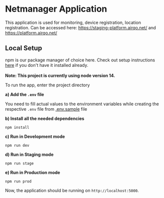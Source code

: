 # Netmanager Application

This application is used for monitoring, device registration, location registration. Can be accessed here: https://staging-platform.airqo.net/ and https://platform.airqo.net/

## Local Setup

npm is our package manager of choice here. Check out setup instructions [here](https://nodejs.org/dist/) if you don't have it installed already. <br/><br/>
**Note: This project is currently using node version 14.**

To run the app, enter the project directory <br/>

**a) Add the `.env` file**

You need to fill actual values to the environment variables while creating the respective `.env` file from [.env.sample](./.env.sample) file

**b) Install all the needed dependencies**

    npm install

**c) Run in Development mode**

    npm run dev

**d) Run in Staging mode**

    npm run stage

**e) Run in Production mode**

    npm run prod

Now, the application should be running on `http://localhost:5000`.
